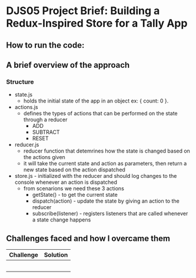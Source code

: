 # DJS05 Project Brief: Building a Redux-Inspired Store for a Tally App

## How to run the code:

## A brief overview of the approach

### Structure

- state.js
  - holds the initial state of the app in an object ex: { count: 0 }.
- actions.js
  - defines the types of actions that can be performed on the state through a reducer
    - ADD
    - SUBTRACT
    - RESET
- reducer.js
  - reducer function that detemrines how the state is changed based on the actions given
  - it will take the current state and action as parameters, then return a new state based on the action dispatched
- store.js - initialized with the reducer and should log changes to the console whenever an action is dispatched
  - from scenarions we need these 3 actions
    - getState() - to get the current state
    - dispatch(action) - update the state by giving an action to the reducer
    - subscribe(listener) - registers listeners that are called whenever a state change happens

## Challenges faced and how I overcame them

| Challenge | Solution |
| --------- | -------- |
|           |          |
|           |          |
|           |          |
|           |          |
|           |          |

